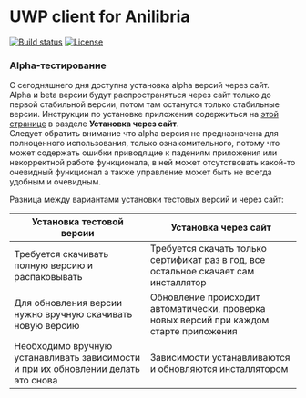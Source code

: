 # UWP client for Anilibria

[![Build status](https://ci.appveyor.com/api/projects/status/8k5b3bobyt2ygrj0?svg=true)](https://ci.appveyor.com/project/trueromanus/anilibria-win)
[![License](https://raw.githubusercontent.com/anilibria/anilibria-win/master/license-MIT-green.svg?sanitize=true)](https://raw.githubusercontent.com/anilibria/anilibria-win/master/license-MIT-green.svg?sanitize=true)

### Alpha-тестирование

С сегодняшнего дня доступна установка alpha версий через сайт.  
Alpha и beta версии будут распространяться через сайт только до первой стабильной версии, потом там останутся только стабильные версии.
Инструкции по установке приложения содержиться на [этой странице](https://anilibria.github.io/anilibria-win/) в разделе **Установка через сайт**.  
Следует обратить внимание что alpha версия не предназначена для полноценного использования, только ознакомительного, потому что может содержать ошибки приводящие к падениям приложения или некорректной работе функционала, в ней может отсутствовать какой-то очевидный функционал а также управление может быть не всегда удобным и очевидным.  
  
Разница между вариантами установки тестовых версий и через сайт:  

| Установка тестовой версии      | Установка через сайт |
| ----------- | ----------- |
| Требуется скачивать полную версию и распаковывать | Требуется скачать только сертификат раз в год, все остальное скачает сам инсталлятор |
| Для обновления версии нужно вручную скачивать новую версию | Обновление происходит автоматически, проверка новых версий при каждом старте приложения |
| Необходимо вручную устанавливать зависимости и при их обновлении делать это снова | Зависимости устанавливаются и обновляются инсталлятором |


